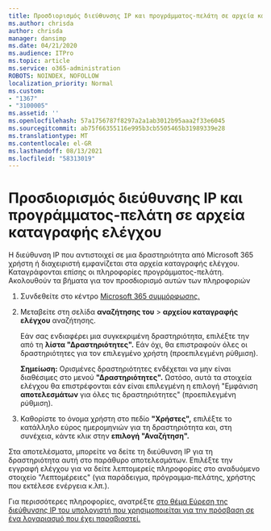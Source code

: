 ```yaml
---
title: Προσδιορισμός διεύθυνσης IP και προγράμματος-πελάτη σε αρχεία καταγραφής ελέγχου
ms.author: chrisda
author: chrisda
manager: dansimp
ms.date: 04/21/2020
ms.audience: ITPro
ms.topic: article
ms.service: o365-administration
ROBOTS: NOINDEX, NOFOLLOW
localization_priority: Normal
ms.custom:
- "1367"
- "3100005"
ms.assetid: ''
ms.openlocfilehash: 57a1756787f8297a2a1ab3012b95aaa2f33e6045
ms.sourcegitcommit: ab75f66355116e995b3cb5505465b31989339e28
ms.translationtype: MT
ms.contentlocale: el-GR
ms.lasthandoff: 08/13/2021
ms.locfileid: "58313019"
---
```

# <a name="identify-ip-address-and-client-in-audit-logs"></a>Προσδιορισμός διεύθυνσης IP και προγράμματος-πελάτη σε αρχεία καταγραφής ελέγχου

Η διεύθυνση IP που αντιστοιχεί σε μια δραστηριότητα από Microsoft 365 χρήστη ή διαχειριστή εμφανίζεται στα αρχεία καταγραφής ελέγχου. Καταγράφονται επίσης οι πληροφορίες προγράμματος-πελάτη. Ακολουθούν τα βήματα για τον προσδιορισμό αυτών των πληροφοριών

1. Συνδεθείτε στο κέντρο [Microsoft 365 συμμόρφωσης.](https://protection.office.com/)

2. Μεταβείτε στη σελίδα **αναζήτησης του**  >  **αρχείου καταγραφής ελέγχου** αναζήτησης.

   Εάν σας ενδιαφέρει μια συγκεκριμένη δραστηριότητα, επιλέξτε την από τη **λίστα "Δραστηριότητες".** Εάν όχι, θα επιστραφούν όλες οι δραστηριότητες για τον επιλεγμένο χρήστη (προεπιλεγμένη ρύθμιση).

   **Σημείωση:** Ορισμένες δραστηριότητες ενδέχεται να μην είναι διαθέσιμες στο μενού **"Δραστηριότητες".** Ωστόσο, αυτά τα στοιχεία ελέγχου θα επιστρέφονται εάν είναι επιλεγμένη η επιλογή "Εμφάνιση **αποτελεσμάτων** για όλες τις δραστηριότητες" (προεπιλεγμένη ρύθμιση).

3. Καθορίστε το όνομα χρήστη στο πεδίο **"Χρήστες",** επιλέξτε το κατάλληλο εύρος ημερομηνιών για τη δραστηριότητα και, στη συνέχεια, κάντε κλικ στην **επιλογή "Αναζήτηση".**

Στα αποτελέσματα, μπορείτε να δείτε τη διεύθυνση IP για τη δραστηριότητα αυτή στο παράθυρο αποτελεσμάτων. Επιλέξτε την εγγραφή ελέγχου για  να δείτε λεπτομερείς πληροφορίες στο αναδυόμενο στοιχείο "Λεπτομέρειες" (για παράδειγμα, πρόγραμμα-πελάτης, χρήστης που εκτέλεσε ενέργεια κ.λπ.).

Για περισσότερες πληροφορίες, ανατρέξτε [στο θέμα Εύρεση της διεύθυνσης IP του υπολογιστή που χρησιμοποιείται για την πρόσβαση σε ένα λογαριασμό που έχει παραβιαστεί.](https://docs.microsoft.com/microsoft-365/compliance/auditing-troubleshooting-scenarios#find-the-ip-address-of-the-computer-used-to-access-a-compromised-account)
